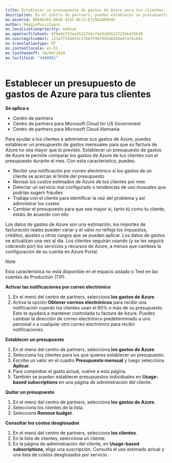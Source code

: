 ```yaml
---
title: Establecer un presupuesto de gastos de Azure para tus clientes | Centro de partners
description: En el Centro de partners, puedes establecer un presupuesto mensual por cliente para que su factura de Azure no sea una sorpresa a final de mes.
ms.assetid: DDE80361-D04E-432C-BC15-D735D2AE954F
author: MaggiePucciEvans
ms.localizationpriority: medium
ms.openlocfilehash: 6f6e0e733aed13174dcf4d318b522723bb425b30
ms.sourcegitcommit: 123a7f53d633c27eb5f982926d856de47afb1042
ms.translationtype: MT
ms.contentlocale: es-ES
ms.lasthandoff: 10/09/2018
ms.locfileid: "4488961"
---
```

# <a name="set-an-azure-spending-budget-for-your-customers"></a>Establecer un presupuesto de gastos de Azure para tus clientes

**Se aplica a**

-  Centro de partners
-  Centro de partners para Microsoft Cloud for US Government
-  Centro de partners para Microsoft Cloud Alemania

Para ayudar a los clientes a administrar sus gastos de Azure, puedes establecer un presupuesto de gastos mensuales para que su factura de Azure no sea mayor que lo previsto. Establecer un presupuesto de gastos de Azure te permite comparar los gastos de Azure de tus clientes con el presupuesto durante el mes. Con esta característica, puedes: 

-   Recibir una notificación por correo electrónico si los gastos de un cliente se acercan al límite del presupuesto
-   Revisar los costos estimados de Azure de tus clientes por mes
-   Detectar un servicio mal configurado o tendencias de uso inusuales que podrían sugerir fraudes
-   Trabaja con el cliente para identificar la raíz del problema y así administrar los costes
-   Cambiar el presupuesto para que sea mayor si, tanto tú como tu cliente, estáis de acuerdo con ello

Los datos de gastos de Azure son una estimación, los importes de facturación reales pueden variar y el valor no refleja los impuestos, créditos, ajustes u otros cargos que se puedan aplicar. Los datos de gastos se actualizan una vez al día. Los clientes seguirán usando (y se les seguirá cobrando por) los servicios y recursos de Azure, a menos que cambies la configuración de su cuenta en Azure Portal. 

> [!NOTE]  
> Esta característica no está disponible en el espacio aislado o Test en las cuentas de Production (TIP).

**Activar las notificaciones por correo electrónico**
1.  En el menú del centro de partners, selecciona **los gastos de Azure**.
2.  Activa la opción **Obtener correos electrónicos** para recibir una notificación cuando los clientes usan el 80% o más de su presupuesto. Esto te ayudará a mantener controlada tu factura de Azure. Puedes cambiar la dirección de correo electrónico predeterminado a uno personal o a cualquier otro correo electrónico para recibir notificaciones.

**Establecer un presupuesto**
1.  En el menú del centro de partners, selecciona **los gastos de Azure**.
2.  Selecciona los clientes para los que quieres establecer un presupuesto. 
3. Escribe un valor en el cuadro **Presupuesto mensual** y luego selecciona **Aplicar**.
4.  Para comprobar el gasto actual, vuelve a esta página.
5.  También se pueden establecer presupuestos individuales en **Usage-based subscriptions** en una página de administración del cliente.

**Quitar un presupuesto**
1.  En el menú del centro de partners, selecciona **los gastos de Azure**.
2.  Selecciona los clientes de la lista.
3.  Selecciona **Remove budget**.

**Consultar los costos desglosados**
1.  En el menú del centro de partners, selecciona **los clientes**.
2.  En la lista de clientes, selecciona un cliente.
3.  En la página de administración del cliente, en **Usage-based subscriptions**, elige una suscripción. Consulta el uso estimado actual y una lista de costos desglosados por servicio.


 

 



